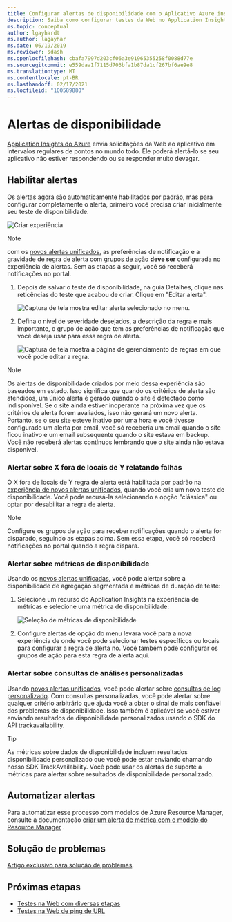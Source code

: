 ```yaml
---
title: Configurar alertas de disponibilidade com o Aplicativo Azure insights | Microsoft Docs
description: Saiba como configurar testes da Web no Application Insights. Obtenha alertas se um site fica indisponível ou responde lentamente.
ms.topic: conceptual
author: lgayhardt
ms.author: lagayhar
ms.date: 06/19/2019
ms.reviewer: sdash
ms.openlocfilehash: cbafa7997d203cf06a3e91965355258f0088d77e
ms.sourcegitcommit: e559daa1f7115d703bfa1b87da1cf267bf6ae9e8
ms.translationtype: MT
ms.contentlocale: pt-BR
ms.lasthandoff: 02/17/2021
ms.locfileid: "100589880"
---
```

# <a name="availability-alerts"></a>Alertas de disponibilidade

[Application Insights do Azure](./app-insights-overview.md) envia solicitações da Web ao aplicativo em intervalos regulares de pontos no mundo todo. Ele poderá alertá-lo se seu aplicativo não estiver respondendo ou se responder muito devagar.

## <a name="enable-alerts"></a>Habilitar alertas

Os alertas agora são automaticamente habilitados por padrão, mas para configurar completamente o alerta, primeiro você precisa criar inicialmente seu teste de disponibilidade.

![Criar experiência](./media/availability-alerts/create-test.png)

> [!NOTE]
>  com os [novos alertas unificados](../alerts/alerts-overview.md), as preferências de notificação e a gravidade de regra de alerta com [grupos de ação](../alerts/action-groups.md) **deve ser** configurada no experiência de alertas. Sem as etapas a seguir, você só receberá notificações no portal.

1. Depois de salvar o teste de disponibilidade, na guia Detalhes, clique nas reticências do teste que acabou de criar. Clique em "Editar alerta".

   ![Captura de tela mostra editar alerta selecionado no menu.](./media/availability-alerts/edit-alert.png)

2. Defina o nível de severidade desejados, a descrição da regra e mais importante, o grupo de ação que tem as preferências de notificação que você deseja usar para essa regra de alerta.

   ![Captura de tela mostra a página de gerenciamento de regras em que você pode editar a regra.](./media/availability-alerts/set-action-group.png)

> [!NOTE]
> Os alertas de disponibilidade criados por meio dessa experiência são baseados em estado. Isso significa que quando os critérios de alerta são atendidos, um único alerta é gerado quando o site é detectado como indisponível. Se o site ainda estiver inoperante na próxima vez que os critérios de alerta forem avaliados, isso não gerará um novo alerta. Portanto, se o seu site esteve inativo por uma hora e você tivesse configurado um alerta por email, você só receberia um email quando o site ficou inativo e um email subsequente quando o site estava em backup. Você não receberá alertas contínuos lembrando que o site ainda não estava disponível.

### <a name="alert-on-x-out-of-y-locations-reporting-failures"></a>Alertar sobre X fora de locais de Y relatando falhas

O X fora de locais de Y regra de alerta está habilitada por padrão na [experiência de novos alertas unificados](../alerts/alerts-overview.md), quando você cria um novo teste de disponibilidade. Você pode recusá-la selecionando a opção "clássica" ou optar por desabilitar a regra de alerta.

> [!NOTE]
> Configure os grupos de ação para receber notificações quando o alerta for disparado, seguindo as etapas acima. Sem essa etapa, você só receberá notificações no portal quando a regra dispara.
>

### <a name="alert-on-availability-metrics"></a>Alertar sobre métricas de disponibilidade

Usando os [novos alertas unificadas](../alerts/alerts-overview.md), você pode alertar sobre a disponibilidade de agregação segmentada e métricas de duração de teste:

1. Selecione um recurso do Application Insights na experiência de métricas e selecione uma métrica de disponibilidade:

    ![Seleção de métricas de disponibilidade](./media/availability-alerts/select-metric.png)

2. Configure alertas de opção do menu levara você para a nova experiência de onde você pode selecionar testes específicos ou locais para configurar a regra de alerta no. Você também pode configurar os grupos de ação para esta regra de alerta aqui.

### <a name="alert-on-custom-analytics-queries"></a>Alertar sobre consultas de análises personalizadas

Usando [novos alertas unificados](../alerts/alerts-overview.md), você pode alertar sobre [consultas de log personalizado](../alerts/alerts-unified-log.md). Com consultas personalizadas, você pode alertar sobre qualquer critério arbitrário que ajuda você a obter o sinal de mais confiável dos problemas de disponibilidade. Isso também é aplicável se você estiver enviando resultados de disponibilidade personalizados usando o SDK do API trackavailability.

> [!Tip]
> As métricas sobre dados de disponibilidade incluem resultados disponibilidade personalizado que você pode estar enviando chamando nosso SDK TrackAvailability. Você pode usar os alertas de suporte a métricas para alertar sobre resultados de disponibilidade personalizado.
>

## <a name="automate-alerts"></a>Automatizar alertas

Para automatizar esse processo com modelos de Azure Resource Manager, consulte a documentação [criar um alerta de métrica com o modelo do Resource Manager](../alerts/alerts-metric-create-templates.md#template-for-an-availability-test-along-with-a-metric-alert) .

## <a name="troubleshooting"></a>Solução de problemas

[Artigo exclusivo para solução de problemas](troubleshoot-availability.md).

## <a name="next-steps"></a>Próximas etapas

* [Testes na Web com diversas etapas](availability-multistep.md)
* [Testes na Web de ping de URL](monitor-web-app-availability.md)

